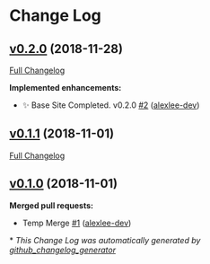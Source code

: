 # Change Log

## [v0.2.0](https://github.com/alexlee-dev/projedex/tree/v0.2.0) (2018-11-28)
[Full Changelog](https://github.com/alexlee-dev/projedex/compare/v0.1.1...v0.2.0)

**Implemented enhancements:**

- ✨ Base Site Completed. v0.2.0 [\#2](https://github.com/alexlee-dev/projedex/pull/2) ([alexlee-dev](https://github.com/alexlee-dev))

## [v0.1.1](https://github.com/alexlee-dev/projedex/tree/v0.1.1) (2018-11-01)
[Full Changelog](https://github.com/alexlee-dev/projedex/compare/v0.1.0...v0.1.1)

## [v0.1.0](https://github.com/alexlee-dev/projedex/tree/v0.1.0) (2018-11-01)
**Merged pull requests:**

- Temp Merge [\#1](https://github.com/alexlee-dev/projedex/pull/1) ([alexlee-dev](https://github.com/alexlee-dev))



\* *This Change Log was automatically generated by [github_changelog_generator](https://github.com/skywinder/Github-Changelog-Generator)*